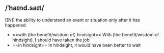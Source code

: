 ## /ˈhaɪnd.saɪt/
[[N]]
the ability to understand an event or situation only after it has happened

- ==with (the benefit/wisdom of) hindsight==
With (the benefit/wisdom of hindsight), I should have taken the job
- ==in hindsight==
In hindsight, it would have been better to wait 